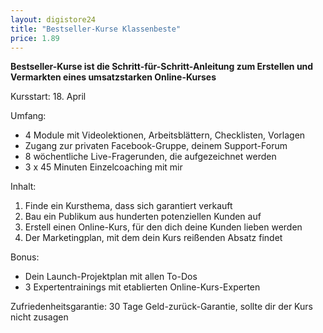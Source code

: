 ```yaml
---
layout: digistore24
title: "Bestseller-Kurse Klassenbeste"
price: 1.89
---
```

<p><strong>Bestseller-Kurse ist die Schritt-f&#xFC;r-Schritt-Anleitung zum Erstellen und Vermarkten eines umsatzstarken Online-Kurses</strong></p>
<p>Kursstart: 18. April</p>
<p>Umfang:</p>
<ul><li>4 Module mit Videolektionen, Arbeitsbl&#xE4;ttern, Checklisten, Vorlagen</li>
<li>Zugang zur privaten Facebook-Gruppe, deinem Support-Forum</li>
<li>8 w&#xF6;chentliche Live-Fragerunden, die aufgezeichnet werden</li>
<li>3 x 45 Minuten Einzelcoaching mit mir</li>
</ul><p>Inhalt:</p>
<ol><li>Finde ein Kursthema, dass sich garantiert verkauft</li>
<li>Bau ein Publikum aus hunderten potenziellen Kunden auf</li>
<li>Erstell einen Online-Kurs, f&#xFC;r den dich deine Kunden lieben werden</li>
<li>Der Marketingplan, mit dem dein Kurs rei&#xDF;enden Absatz findet</li>
</ol><p>Bonus:</p>
<ul><li>Dein Launch-Projektplan mit allen To-Dos</li>
<li>3 Expertentrainings mit etablierten Online-Kurs-Experten</li>
</ul><p>Zufriedenheitsgarantie: 30&#xA0;Tage Geld-zur&#xFC;ck-Garantie, sollte dir der Kurs nicht zusagen</p>